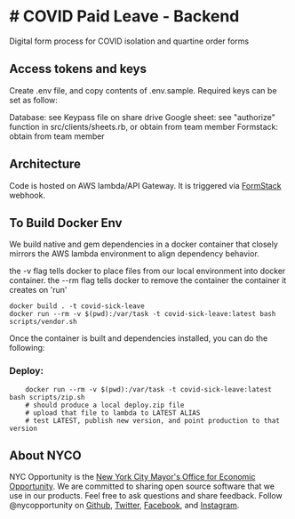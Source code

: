 # # COVID Paid Leave - Backend

Digital form process for COVID isolation and quartine order forms

## Access tokens and keys

Create .env file, and copy contents of .env.sample. Required keys can be set as follow:

Database: see Keypass file on share drive
Google sheet: see "authorize" function in src/clients/sheets.rb, or obtain from team member
Formstack: obtain from team member

## Architecture

Code is hosted on AWS lambda/API Gateway. It is triggered via [FormStack](https://www.formstack.com) webhook.

## To Build Docker Env

We build native and gem dependencies in a docker container that closely mirrors the AWS lambda environment to align dependency behavior.

the -v flag tells docker to place files from our local environment into docker container.
the --rm flag tells docker to remove the container the container it creates on 'run'

```
docker build . -t covid-sick-leave
docker run --rm -v $(pwd):/var/task -t covid-sick-leave:latest bash scripts/vendor.sh
```

Once the container is built and dependencies installed, you can do the following:

### Deploy:
```
    docker run --rm -v $(pwd):/var/task -t covid-sick-leave:latest bash scripts/zip.sh
    # should produce a local deploy.zip file
    # upload that file to lambda to LATEST ALIAS
    # test LATEST, publish new version, and point production to that version
```


## About NYCO

NYC Opportunity is the [New York City Mayor's Office for Economic Opportunity](http://nyc.gov/opportunity). We are committed to sharing open source software that we use in our products. Feel free to ask questions and share feedback. Follow @nycopportunity on [Github](https://github.com/orgs/CityOfNewYork/teams/nycopportunity), [Twitter](https://twitter.com/nycopportunity), [Facebook](https://www.facebook.com/NYCOpportunity/), and [Instagram](https://www.instagram.com/nycopportunity/).
